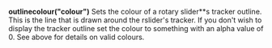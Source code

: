 <a name="outlinecolour"></a>**outlinecolour("colour")** Sets the colour of a rotary slider**s tracker outline. This is the line that is drawn around the rslider's tracker. If you don't wish to display the tracker outline set the colour to something with an alpha value of 0. See above for details on valid colours. 
